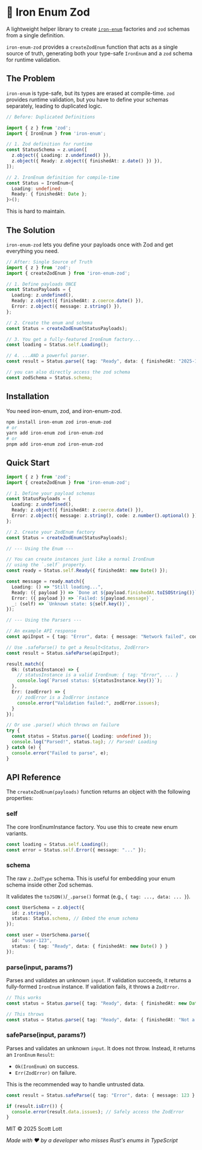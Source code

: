 # 🦾 Iron Enum Zod

A lightweight helper library to create [`iron-enum`](https://www.npmjs.com/package/iron-enum) factories and `zod` schemas from a single definition.

`iron-enum-zod` provides a `createZodEnum` function that acts as a single source of truth, generating both your type-safe `IronEnum` and a `zod` schema for runtime validation.

## The Problem
`iron-enum` is type-safe, but its types are erased at compile-time. `zod` provides runtime validation, but you have to define your schemas separately, leading to duplicated logic.

```ts
// Before: Duplicated Definitions

import { z } from 'zod';
import { IronEnum } from 'iron-enum';

// 1. Zod definition for runtime
const StatusSchema = z.union([
  z.object({ Loading: z.undefined() }),
  z.object({ Ready: z.object({ finishedAt: z.date() }) }),
]);

// 2. IronEnum definition for compile-time
const Status = IronEnum<{
  Loading: undefined;
  Ready: { finishedAt: Date };
}>();
```

This is hard to maintain.

## The Solution
`iron-enum-zod` lets you define your payloads once with Zod and get everything you need.

```ts
// After: Single Source of Truth
import { z } from 'zod';
import { createZodEnum } from 'iron-enum-zod';

// 1. Define payloads ONCE
const StatusPayloads = {
  Loading: z.undefined(),
  Ready: z.object({ finishedAt: z.coerce.date() }),
  Error: z.object({ message: z.string() }),
};

// 2. Create the enum and schema
const Status = createZodEnum(StatusPayloads);

// 3. You get a fully-featured IronEnum factory...
const loading = Status.self.Loading();

// 4. ...AND a powerful parser.
const result = Status.parse({ tag: "Ready", data: { finishedAt: "2025-10-25" } });

// you can also directly access the zod schema
const zodSchema = Status.schema;
```

## Installation
You need iron-enum, zod, and iron-enum-zod.

```sh
npm install iron-enum zod iron-enum-zod
# or
yarn add iron-enum zod iron-enum-zod
# or
pnpm add iron-enum zod iron-enum-zod
```

## Quick Start
```ts
import { z } from 'zod';
import { createZodEnum } from 'iron-enum-zod';

// 1. Define your payload schemas
const StatusPayloads = {
  Loading: z.undefined(),
  Ready: z.object({ finishedAt: z.coerce.date() }),
  Error: z.object({ message: z.string(), code: z.number().optional() }),
};

// 2. Create your ZodEnum factory
const Status = createZodEnum(StatusPayloads);

// --- Using the Enum ---

// You can create instances just like a normal IronEnum
// using the `.self` property.
const ready = Status.self.Ready({ finishedAt: new Date() });

const message = ready.match({
  Loading: () => "Still loading...",
  Ready: ({ payload }) => `Done at ${payload.finishedAt.toISOString()}`,
  Error: ({ payload }) => `Failed: ${payload.message}`,
  _: (self) => `Unknown state: ${self.key()}`,
});

// --- Using the Parsers ---

// An example API response
const apiInput = { tag: "Error", data: { message: "Network failed", code: 222 } };

// Use .safeParse() to get a Result<Status, ZodError>
const result = Status.safeParse(apiInput);

result.match({
  Ok: (statusInstance) => {
    // statusInstance is a valid IronEnum: { tag: "Error", ... }
    console.log(`Parsed status: ${statusInstance.key()}`);
  },
  Err: (zodError) => {
    // zodError is a ZodError instance
    console.error("Validation failed:", zodError.issues);
  }
});

// Or use .parse() which throws on failure
try {
  const status = Status.parse({ Loading: undefined });
  console.log("Parsed!", status.tag); // Parsed! Loading
} catch (e) {
  console.error("Failed to parse", e);
}
```

## API Reference
The `createZodEnum(payloads)` function returns an object with the following properties:

### self
The core IronEnumInstance factory. You use this to create new enum variants.
```ts
const loading = Status.self.Loading();
const error = Status.self.Error({ message: "..." });
```

### schema
The raw `z.ZodType` schema. This is useful for embedding your enum schema inside other Zod schemas.

It validates the `toJSON()`/`_.parse()` format (e.g., `{ tag: ..., data: ... }`).
```ts
const UserSchema = z.object({
  id: z.string(),
  status: Status.schema, // Embed the enum schema
});

const user = UserSchema.parse({
  id: "user-123",
  status: { tag: "Ready", data: { finishedAt: new Date() } }
});
```

### parse(input, params?)
Parses and validates an unknown `input`. If validation succeeds, it returns a fully-formed `IronEnum` instance. If validation fails, it throws a `ZodError`.
```ts
// This works
const status = Status.parse({ tag: "Ready", data: { finishedAt: new Date() } });

// This throws
const status = Status.parse({ tag: "Ready", data: { finishedAt: "Not a date" } });
```

### safeParse(input, params?)
Parses and validates an unknown `input`. It does not throw. Instead, it returns an `IronEnum` `Result`:

- `Ok(IronEnum)` on success.
- `Err(ZodError)` on failure.

This is the recommended way to handle untrusted data.
```ts
const result = Status.safeParse({ tag: "Error", data: { message: 123 } }); // 'message' is wrong type

if (result.isErr()) {
  console.error(result.data.issues); // Safely access the ZodError
}

```

MIT © 2025 Scott Lott

*Made with ❤️ by a developer who misses Rust's enums in TypeScript*